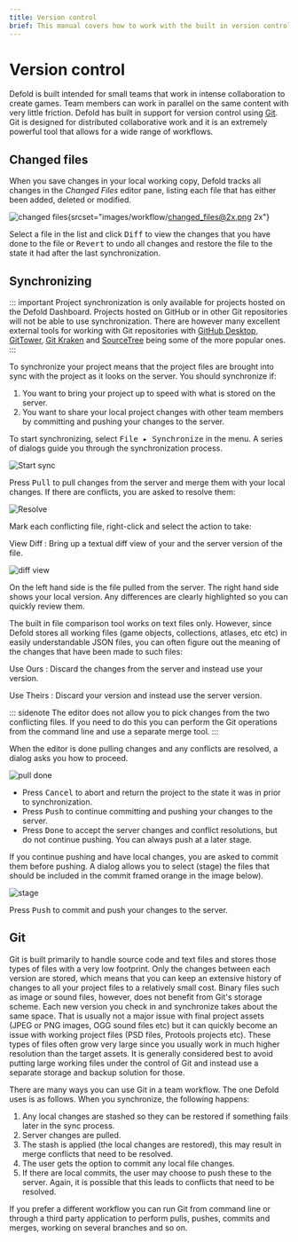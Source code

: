 ```yaml
---
title: Version control
brief: This manual covers how to work with the built in version control system.
---
```


# Version control

Defold is built intended for small teams that work in intense collaboration to create games. Team members can work in parallel on the same content with very little friction. Defold has built in support for version control using [Git](https://git-scm.com). Git is designed for distributed collaborative work and it is an extremely powerful tool that allows for a wide range of workflows.

## Changed files

When you save changes in your local working copy, Defold tracks all changes in the *Changed Files* editor pane, listing each file that has either been added, deleted or modified.

![changed files](images/workflow/changed_files.png){srcset="images/workflow/changed_files@2x.png 2x"}

Select a file in the list and click <kbd>Diff</kbd> to view the changes that you have done to the file or <kbd>Revert</kbd> to undo all changes and restore the file to the state it had after the last synchronization.

## Synchronizing

::: important
Project synchronization is only available for projects hosted on the Defold Dashboard. Projects hosted on GitHub or in other Git repositories will not be able to use synchronization. There are however many excellent external tools for working with Git repositories with [GitHub Desktop](https://desktop.github.com/), [GitTower](https://www.git-tower.com), [Git Kraken](https://www.gitkraken.com/git-client) and [SourceTree](https://www.sourcetreeapp.com/) being some of the more popular ones.
:::

To synchronize your project means that the project files are brought into sync with the project as it looks on the server. You should synchronize if:

1. You want to bring your project up to speed with what is stored on the server.
2. You want to share your local project changes with other team members by committing and pushing your changes to the server.

To start synchronizing, select <kbd>File ▸ Synchronize</kbd> in the menu. A series of dialogs guide you through the synchronization process.

![Start sync](images/workflow/sync.png)

Press <kbd>Pull</kbd> to pull changes from the server and merge them with your local changes. If there are conflicts, you are asked to resolve them:

![Resolve](images/workflow/resolve.png)

Mark each conflicting file, right-click and select the action to take:

View Diff
: Bring up a textual diff view of your and the server version of the file.

  ![diff view](images/workflow/diff.png)

  On the left hand side is the file pulled from the server. The right hand side shows your local version. Any differences are clearly highlighted so you can quickly review them.

  The built in file comparison tool works on text files only. However, since Defold stores all working files (game objects, collections, atlases, etc etc) in easily understandable JSON files, you can often figure out the meaning of the changes that have been made to such files:

Use Ours
: Discard the changes from the server and instead use your version.

Use Theirs
: Discard your version and instead use the server version.

::: sidenote
The editor does not allow you to pick changes from the two conflicting files. If you need to do this you can perform the Git operations from the command line and use a separate merge tool.
:::

When the editor is done pulling changes and any conflicts are resolved, a dialog asks you how to proceed.

![pull done](images/workflow/push.png)

* Press <kbd>Cancel</kbd> to abort and return the project to the state it was in prior to synchronization.
* Press <kbd>Push</kbd> to continue committing and pushing your changes to the server.
* Press <kbd>Done</kbd> to accept the server changes and conflict resolutions, but do not continue pushing. You can always push at a later stage.

If you continue pushing and have local changes, you are asked to commit them before pushing. A dialog allows you to select (stage) the files that should be included in the commit framed orange in the image below).

![stage](images/workflow/stage.png)

Press <kbd>Push</kbd> to commit and push your changes to the server.

## Git

Git is built primarily to handle source code and text files and stores those types of files with a very low footprint. Only the changes between each version are stored, which means that you can keep an extensive history of changes to all your project files to a relatively small cost. Binary files such as image or sound files, however, does not benefit from Git's storage scheme. Each new version you check in and synchronize takes about the same space. That is usually not a major issue with final project assets (JPEG or PNG images, OGG sound files etc) but it can quickly become an issue with working project files (PSD files, Protools projects etc). These types of files often grow very large since you usually work in much higher resolution than the target assets. It is generally considered best to avoid putting large working files under the control of Git and instead use a separate storage and backup solution for those.

There are many ways you can use Git in a team workflow. The one Defold uses is as follows. When you synchronize, the following happens:

1. Any local changes are stashed so they can be restored if something fails later in the sync process.
2. Server changes are pulled.
3. The stash is applied (the local changes are restored), this may result in merge conflicts that need to be resolved.
4. The user gets the option to commit any local file changes.
5. If there are local commits, the user may choose to push these to the server. Again, it is possible that this leads to conflicts that need to be resolved.

If you prefer a different workflow you can run Git from command line or through a third party application to perform pulls, pushes, commits and merges, working on several branches and so on.
